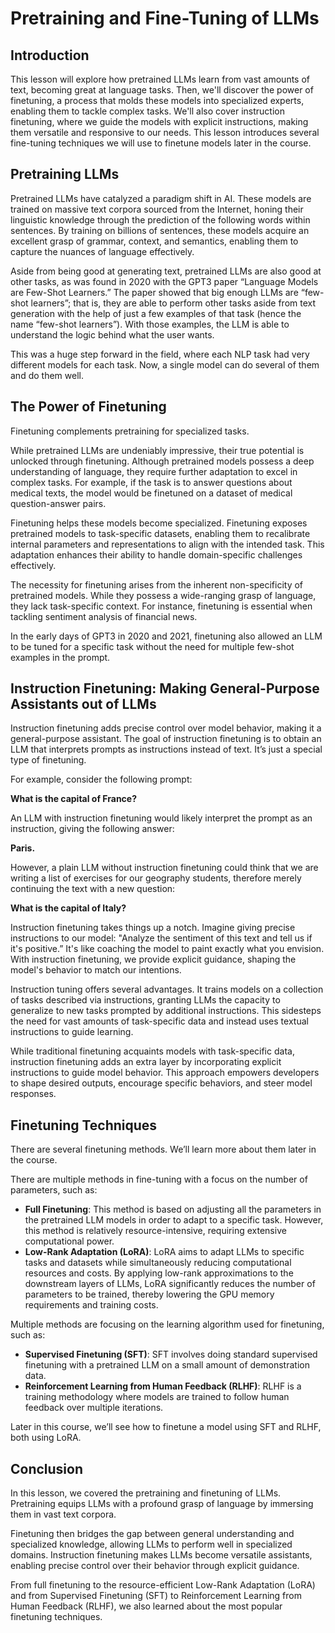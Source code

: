 # Pretraining and Fine-Tuning of LLMs

## Introduction

This lesson will explore how pretrained LLMs learn from vast amounts of text, becoming great at language tasks. Then, we'll discover the power of finetuning, a process that molds these models into specialized experts, enabling them to tackle complex tasks. We'll also cover instruction finetuning, where we guide the models with explicit instructions, making them versatile and responsive to our needs. This lesson introduces several fine-tuning techniques we will use to finetune models later in the course.

## Pretraining LLMs

Pretrained LLMs have catalyzed a paradigm shift in AI. These models are trained on massive text corpora sourced from the Internet, honing their linguistic knowledge through the prediction of the following words within sentences. By training on billions of sentences, these models acquire an excellent grasp of grammar, context, and semantics, enabling them to capture the nuances of language effectively.

Aside from being good at generating text, pretrained LLMs are also good at other tasks, as was found in 2020 with the GPT3 paper “Language Models are Few-Shot Learners.” The paper showed that big enough LLMs are “few-shot learners”; that is, they are able to perform other tasks aside from text generation with the help of just a few examples of that task (hence the name “few-shot learners”). With those examples, the LLM is able to understand the logic behind what the user wants.

This was a huge step forward in the field, where each NLP task had very different models for each task. Now, a single model can do several of them and do them well.

## The Power of Finetuning

Finetuning complements pretraining for specialized tasks.

While pretrained LLMs are undeniably impressive, their true potential is unlocked through finetuning. Although pretrained models possess a deep understanding of language, they require further adaptation to excel in complex tasks. For example, if the task is to answer questions about medical texts, the model would be finetuned on a dataset of medical question-answer pairs.

Finetuning helps these models become specialized. Finetuning exposes pretrained models to task-specific datasets, enabling them to recalibrate internal parameters and representations to align with the intended task. This adaptation enhances their ability to handle domain-specific challenges effectively.

The necessity for finetuning arises from the inherent non-specificity of pretrained models. While they possess a wide-ranging grasp of language, they lack task-specific context. For instance, finetuning is essential when tackling sentiment analysis of financial news.

In the early days of GPT3 in 2020 and 2021, finetuning also allowed an LLM to be tuned for a specific task without the need for multiple few-shot examples in the prompt.

## Instruction Finetuning: Making General-Purpose Assistants out of LLMs

Instruction finetuning adds precise control over model behavior, making it a general-purpose assistant. The goal of instruction finetuning is to obtain an LLM that interprets prompts as instructions instead of text. It’s just a special type of finetuning.

For example, consider the following prompt:

**What is the capital of France?**

An LLM with instruction finetuning would likely interpret the prompt as an instruction, giving the following answer:

**Paris.**

However, a plain LLM without instruction finetuning could think that we are writing a list of exercises for our geography students, therefore merely continuing the text with a new question:

**What is the capital of Italy?**

Instruction finetuning takes things up a notch. Imagine giving precise instructions to our model: "Analyze the sentiment of this text and tell us if it's positive.” It's like coaching the model to paint exactly what you envision. With instruction finetuning, we provide explicit guidance, shaping the model's behavior to match our intentions.

Instruction tuning offers several advantages. It trains models on a collection of tasks described via instructions, granting LLMs the capacity to generalize to new tasks prompted by additional instructions. This sidesteps the need for vast amounts of task-specific data and instead uses textual instructions to guide learning.

While traditional finetuning acquaints models with task-specific data, instruction finetuning adds an extra layer by incorporating explicit instructions to guide model behavior. This approach empowers developers to shape desired outputs, encourage specific behaviors, and steer model responses.

## Finetuning Techniques

There are several finetuning methods. We’ll learn more about them later in the course.

There are multiple methods in fine-tuning with a focus on the number of parameters, such as:

* **Full Finetuning**: This method is based on adjusting all the parameters in the pretrained LLM models in order to adapt to a specific task. However, this method is relatively resource-intensive, requiring extensive computational power.
* **Low-Rank Adaptation (LoRA)**: LoRA aims to adapt LLMs to specific tasks and datasets while simultaneously reducing computational resources and costs. By applying low-rank approximations to the downstream layers of LLMs, LoRA significantly reduces the number of parameters to be trained, thereby lowering the GPU memory requirements and training costs.

Multiple methods are focusing on the learning algorithm used for finetuning, such as:

* **Supervised Finetuning (SFT)**: SFT involves doing standard supervised finetuning with a pretrained LLM on a small amount of demonstration data.
* **Reinforcement Learning from Human Feedback (RLHF)**: RLHF is a training methodology where models are trained to follow human feedback over multiple iterations.

Later in this course, we’ll see how to finetune a model using SFT and RLHF, both using LoRA.

## Conclusion

In this lesson, we covered the pretraining and finetuning of LLMs. Pretraining equips LLMs with a profound grasp of language by immersing them in vast text corpora.

Finetuning then bridges the gap between general understanding and specialized knowledge, allowing LLMs to perform well in specialized domains. Instruction finetuning makes LLMs become versatile assistants, enabling precise control over their behavior through explicit guidance.

From full finetuning to the resource-efficient Low-Rank Adaptation (LoRA) and from Supervised Finetuning (SFT) to Reinforcement Learning from Human Feedback (RLHF), we also learned about the most popular finetuning techniques.

